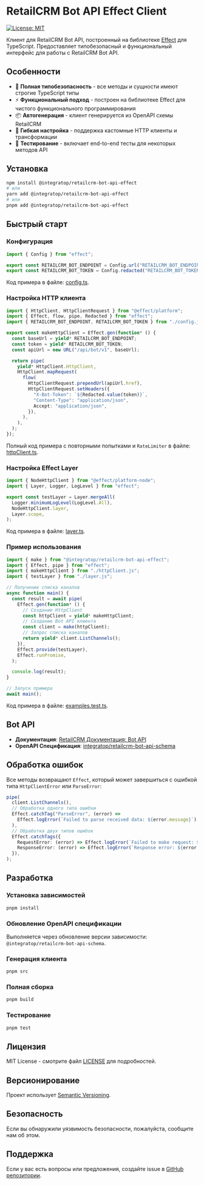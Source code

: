 # RetailCRM Bot API Effect Client

[![License: MIT](https://img.shields.io/badge/License-MIT-yellow.svg)](https://opensource.org/licenses/MIT)

Клиент для RetailCRM Bot API, построенный на библиотеке [Effect](https://effect.website/) для TypeScript. Предоставляет типобезопасный и функциональный интерфейс для работы с RetailCRM Bot API.

## Особенности

- 🚀 **Полная типобезопасность** - все методы и сущности имеют строгие TypeScript типы
- ⚡ **Функциональный подход** - построен на библиотеке Effect для чистого функционального программирования
- 📦 **Автогенерация** - клиент генерируется из OpenAPI схемы RetailCRM
- 🔧 **Гибкая настройка** - поддержка кастомные HTTP клиенты и трансформации
- 🧪 **Тестирование** - включает end-to-end тесты для некоторых методов API

## Установка

```bash
npm install @integratop/retailcrm-bot-api-effect
# или
yarn add @integratop/retailcrm-bot-api-effect
# или
pnpm add @integratop/retailcrm-bot-api-effect
```

## Быстрый старт

### Конфигурация

```typescript
import { Config } from "effect";

export const RETAILCRM_BOT_ENDPOINT = Config.url("RETAILCRM_BOT_ENDPOINT");
export const RETAILCRM_BOT_TOKEN = Config.redacted("RETAILCRM_BOT_TOKEN");
```

Код примера в файле: [config.ts](tests/e2e/config.ts).

### Настройка HTTP клиента

```typescript
import { HttpClient, HttpClientRequest } from "@effect/platform";
import { Effect, flow, pipe, Redacted } from "effect";
import { RETAILCRM_BOT_ENDPOINT, RETAILCRM_BOT_TOKEN } from "./config.js";

export const makeHttpClient = Effect.gen(function* () {
  const baseUrl = yield* RETAILCRM_BOT_ENDPOINT;
  const token = yield* RETAILCRM_BOT_TOKEN;
  const apiUrl = new URL("/api/bot/v1", baseUrl);

  return pipe(
    yield* HttpClient.HttpClient,
    HttpClient.mapRequest(
      flow(
        HttpClientRequest.prependUrl(apiUrl.href),
        HttpClientRequest.setHeaders({
          "X-Bot-Token": `${Redacted.value(token)}`,
          "Content-Type": "application/json",
          Accept: "application/json",
        }),
      ),
    ),
  );
});
```

Полный код примера с повторными попытками и `RateLimiter` в файле: [httpClient.ts](tests/e2e/httpClient.ts).

### Настройка Effect Layer

```typescript
import { NodeHttpClient } from "@effect/platform-node";
import { Layer, Logger, LogLevel } from "effect";

export const testLayer = Layer.mergeAll(
  Logger.minimumLogLevel(LogLevel.All),
  NodeHttpClient.layer,
  Layer.scope,
);
```

Код примера в файле: [layer.ts](tests/e2e/layer.ts).

### Пример использования

```typescript
import { make } from "@integratop/retailcrm-bot-api-effect";
import { Effect, pipe } from "effect";
import { makeHttpClient } from "./httpClient.js";
import { testLayer } from "./layer.js";

// Получение списка каналов
async function main() {
  const result = await pipe(
    Effect.gen(function* () {
      // Создание HttpClient
      const httpClient = yield* makeHttpClient;
      // Создание Bot API клиента
      const client = make(httpClient);
      // Запрос списка каналов
      return yield* client.ListChannels();
    }),
    Effect.provide(testLayer),
    Effect.runPromise,
  );

  console.log(result);
}

// Запуск примера
await main();
```

Код примера в файле: [examples.test.ts](tests/e2e/examples.test.ts).

## Bot API

- **Документация**: [RetailCRM Документация: Bot API](https://docs.retailcrm.ru/Developers/API/MGAPI/MGBotAPI)
- **OpenAPI Спецификация**: [integratop/retailcrm-bot-api-schema](https://github.com/integratop/retailcrm-bot-api-schema) 

## Обработка ошибок

Все методы возвращают `Effect`, который может завершиться с ошибкой типа `HttpClientError` или `ParseError`:

```typescript
pipe(
  client.ListChannels(),
  // Обработка одного типа ошибки
  Effect.catchTag("ParseError", (error) =>
    Effect.logError(`Failed to parse received data: ${error.message}`),
  ),
  // Обработка двух типов ошибок
  Effect.catchTags({
    RequestError: (error) => Effect.logError(`Failed to make request: ${error.message}`),
    ResponseError: (error) => Effect.logError(`Response error: ${error.message}`),
  }),
);
```

## Разработка

### Установка зависимостей

```bash
pnpm install
```

### Обновление OpenAPI спецификации

Выполняется через обновление версии зависимости: `@integratop/retailcrm-bot-api-schema`.

### Генерация клиента

```bash
pnpm src
```

### Полная сборка

```bash
pnpm build
```

### Тестирование

```bash
pnpm test
```

## Лицензия

MIT License - смотрите файл [LICENSE](LICENSE) для подробностей.

## Версионирование

Проект использует [Semantic Versioning](https://semver.org/).

## Безопасность

Если вы обнаружили уязвимость безопасности, пожалуйста, сообщите нам об этом.

## Поддержка

Если у вас есть вопросы или предложения, создайте issue в [GitHub репозитории](https://github.com/integratop/retailcrm-bot-api-effect/issues).
